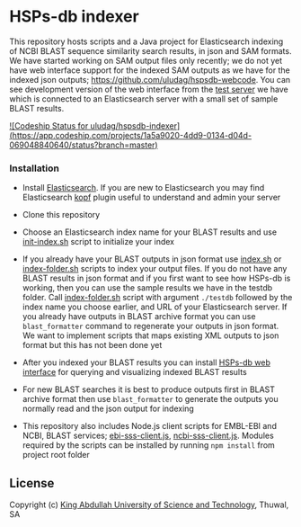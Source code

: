 # HSPs-db indexer

This repository hosts scripts and a Java project
for Elasticsearch indexing of NCBI BLAST sequence similarity search
results, in json and SAM formats.
We have started working on SAM output files only recently;
we do not yet have web interface support for the indexed SAM outputs as we have
for the indexed json outputs; https://github.com/uludag/hspsdb-webcode.
You can see development version of the web interface from the [test server](http://hspsdb-test.herokuapp.com/) we have which is connected to an Elasticsearch server with a small set of sample BLAST results.

[ ![Codeship Status for uludag/hspsdb-indexer]
(https://app.codeship.com/projects/1a5a9020-4dd9-0134-d04d-069048840640/status?branch=master)](https://app.codeship.com/projects/170651)

### Installation ###

* Install [Elasticsearch](https://www.elastic.co/downloads/elasticsearch).
  If you are new to Elasticsearch you may find Elasticsearch
  [kopf](https://github.com/lmenezes/elasticsearch-kopf) plugin useful
  to understand and admin your server

* Clone this repository

* Choose an Elasticsearch index name for your BLAST results
  and use [init-index.sh](scripts/init-index.sh)
  script to initialize your index

* If you already have your BLAST outputs in json format use
  [index.sh](scripts/index.sh)
  or [index-folder.sh](scripts/index-folder.sh) scripts
  to index your output files.
  If you do not have any BLAST results in json format and if you first want to
  see how HSPs-db is working,
  then you can use the sample results we have in the testdb folder.
  Call [index-folder.sh](scripts/index-folder.sh) script with argument `./testdb`
  followed by the index name you choose earlier, and URL of your Elasticsearch
  server.
  If you already have outputs in BLAST archive format you can use
  `blast_formatter` command to regenerate your outputs in json format.
  We want to implement scripts that maps existing XML outputs to json format
  but this has not been done yet

* After you indexed your BLAST results you can install
 [HSPs-db web interface](https://github.com/uludag/hspsdb-webcode)
  for querying and visualizing indexed BLAST results

* For new BLAST searches it is best to produce outputs first in BLAST archive format
  then use `blast_formatter` to generate the outputs you normally read
  and the json output for indexing

* This repository also includes Node.js client scripts for EMBL-EBI and NCBI,
  BLAST services; [ebi-sss-client.js](scripts/ebi-sss-client.js),
  [ncbi-sss-client.js](scripts/ncbi-sss-client.js).
  Modules required by the scripts can be installed
  by running `npm install` from project root folder

## License

Copyright (c)
 [King Abdullah University of Science and Technology](https://www.kaust.edu.sa/),
 Thuwal, SA